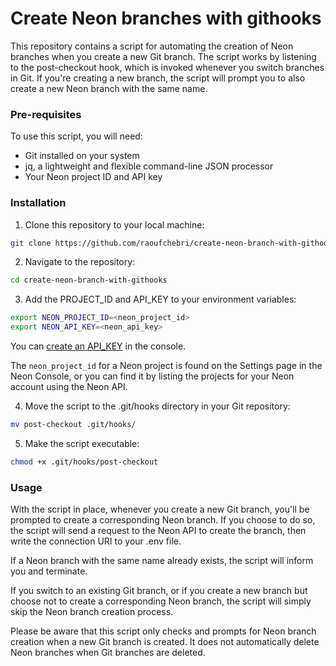 # Create Neon branches with githooks
This repository contains a script for automating the creation of Neon branches when you create a new Git branch. The script works by listening to the post-checkout hook, which is invoked whenever you switch branches in Git. If you're creating a new branch, the script will prompt you to also create a new Neon branch with the same name.

### Pre-requisites
To use this script, you will need:

- Git installed on your system
- jq, a lightweight and flexible command-line JSON processor
- Your Neon project ID and API key

### Installation
1. Clone this repository to your local machine:

```bash
git clone https://github.com/raoufchebri/create-neon-branch-with-githooks.git
```

2. Navigate to the repository:

```bash
cd create-neon-branch-with-githooks
```
3. Add the PROJECT_ID and API_KEY to your environment variables:

```bash
export NEON_PROJECT_ID=<neon_project_id>
export NEON_API_KEY=<neon_api_key>
```

You can [create an API_KEY](https://neon.tech/docs/manage/api-keys#create-an-api-key) in the console.

The `neon_project_id` for a Neon project is found on the Settings page in the Neon Console, or you can find it by listing the projects for your Neon account using the Neon API.

4. Move the script to the .git/hooks directory in your Git repository:

```bash
mv post-checkout .git/hooks/
```

5. Make the script executable:

```bash
chmod +x .git/hooks/post-checkout
```

### Usage
With the script in place, whenever you create a new Git branch, you'll be prompted to create a corresponding Neon branch. If you choose to do so, the script will send a request to the Neon API to create the branch, then write the connection URI to your .env file.

If a Neon branch with the same name already exists, the script will inform you and terminate.

If you switch to an existing Git branch, or if you create a new branch but choose not to create a corresponding Neon branch, the script will simply skip the Neon branch creation process.

Please be aware that this script only checks and prompts for Neon branch creation when a new Git branch is created. It does not automatically delete Neon branches when Git branches are deleted.
